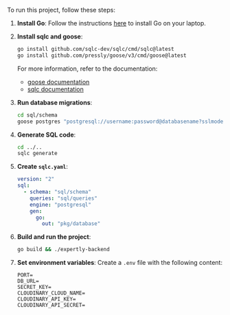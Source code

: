 To run this project, follow these steps:

1. **Install Go**: Follow the instructions [here](https://go.dev/doc/install) to install Go on your laptop.

2. **Install sqlc and goose**:
    ```sh
    go install github.com/sqlc-dev/sqlc/cmd/sqlc@latest
    go install github.com/pressly/goose/v3/cmd/goose@latest
    ```

    For more information, refer to the documentation:
    - [goose documentation](https://pkg.go.dev/github.com/pressly/goose/v3)
    - [sqlc documentation](https://sqlc.dev/)

3. **Run database migrations**:
    ```sh
    cd sql/schema
    goose postgres "postgresql://username:password@databasename?sslmode=require" up
    ```

4. **Generate SQL code**:
    ```sh
    cd ../..
    sqlc generate
    ```

5. **Create `sqlc.yaml`**:
    ```yaml
    version: "2"
    sql:
      - schema: "sql/schema"
        queries: "sql/queries"
        engine: "postgresql"
        gen:
          go:
            out: "pkg/database"
    ```

6. **Build and run the project**:
    ```sh
    go build && ./expertly-backend
    ```

7. **Set environment variables**:
    Create a `.env` file with the following content:
    ```env
    PORT=
    DB_URL=
    SECRET_KEY=
    CLOUDINARY_CLOUD_NAME=
    CLOUDINARY_API_KEY=
    CLOUDINARY_API_SECRET=
    ```
